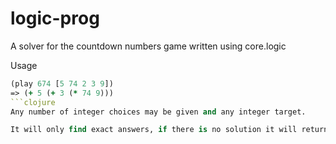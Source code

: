 # logic-prog

A solver for the countdown numbers game written using core.logic

Usage

```clojure
(play 674 [5 74 2 3 9])
=> (+ 5 (+ 3 (* 74 9)))
```clojure
Any number of integer choices may be given and any integer target.

It will only find exact answers, if there is no solution it will return nil rather than the closest calculation.